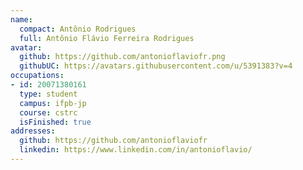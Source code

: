 ```yaml
---
name:
  compact: Antônio Rodrigues
  full: Antônio Flávio Ferreira Rodrigues
avatar:
  github: https://github.com/antonioflaviofr.png
  githubUC: https://avatars.githubusercontent.com/u/5391383?v=4
occupations:
- id: 20071380161
  type: student
  campus: ifpb-jp
  course: cstrc
  isFinished: true
addresses:
  github: https://github.com/antonioflaviofr
  linkedin: https://www.linkedin.com/in/antonioflavio/
---
```

